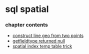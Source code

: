 ﻿
# sql spatial
### chapter contents
 
* [construct line geo from two points](construct_line_geo_from_two_points.md)
* [getfieldtype returned null](getfieldtype_returned_null.md)
* [spatial index temp table trick](spatial_index_temp_table_trick.md)
